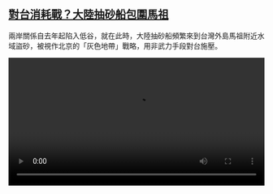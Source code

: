 <!--1615035264000-->
[對台消耗戰？大陸抽砂船包圍馬祖](https://www.dw.com/zh/%E5%B0%8D%E5%8F%B0%E6%B6%88%E8%80%97%E6%88%B0%EF%BC%9F%E5%A4%A7%E9%99%B8%E6%8A%BD%E7%A0%82%E8%88%B9%E5%8C%85%E5%9C%8D%E9%A6%AC%E7%A5%96/a-56793549)
------

<p>兩岸關係自去年起陷入低谷，就在此時，大陸抽砂船頻繁來到台灣外島馬祖附近水域盜砂，被視作北京的「灰色地帶」戰略，用非武力手段對台施壓。</small></p><video src="https://tvdownloaddw-a.akamaihd.net/dwtv_video/flv/vdt_zh/2021/bchi210306_001_58db8c0299_sd_sor.mp4" controls style="width:100%"></video>
